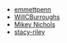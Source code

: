 <!-- Please use Markdown to create a link to your Github profile using either your name or github user name as the text, and place your name alphabetically on this page. -->
- [emmettpenn](https://github.com/egpennington)
- [WillCBurroughs](https://github.com/WillCBurroughs)
- [Mikey Nichols](https://github.com/mnichols08)
- [stacy-riley](https://github.com/stacy-riley)
